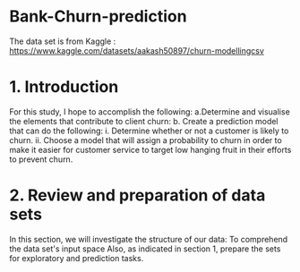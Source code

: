 # Bank-Churn-prediction
The data set is from Kaggle : https://www.kaggle.com/datasets/aakash50897/churn-modellingcsv
# 1. Introduction
For this study, I hope to accomplish the following:
a.Determine and visualise the elements that contribute to client churn:
b. Create a prediction model that can do the following:
   i. Determine whether or not a customer is likely to churn.
  ii. Choose a model that will assign a probability to churn in order to make it easier for customer service to target low hanging fruit in their efforts to prevent churn.
# 2. Review and preparation of data sets
In this section, we will investigate the structure of our data:
To comprehend the data set's input space
Also, as indicated in section 1, prepare the sets for exploratory and prediction tasks.
